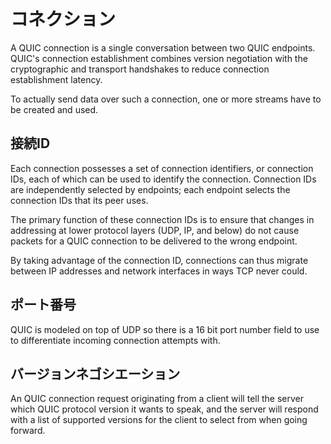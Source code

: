 # コネクション

A QUIC connection is a single conversation between two QUIC endpoints. QUIC's
connection establishment combines version negotiation with the cryptographic
and transport handshakes to reduce connection establishment latency.

To actually send data over such a connection, one or more streams have to be
created and used.

## 接続ID

Each connection possesses a set of connection identifiers, or connection IDs,
each of which can be used to identify the connection. Connection IDs are
independently selected by endpoints; each endpoint selects the connection IDs
that its peer uses.

The primary function of these connection IDs is to ensure that changes in
addressing at lower protocol layers (UDP, IP, and below) do not cause packets
for a QUIC connection to be delivered to the wrong endpoint. 

By taking advantage of the connection ID, connections can thus migrate between
IP addresses and network interfaces in ways TCP never could.

## ポート番号

QUIC is modeled on top of UDP so there is a 16 bit port number field to use to
differentiate incoming connection attempts with.

## バージョンネゴシエーション

An QUIC connection request originating from a client will tell the server
which QUIC protocol version it wants to speak, and the server will respond
with a list of supported versions for the client to select from when going
forward.
